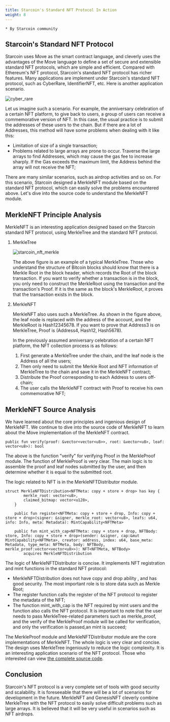 ```yaml
---
title: Starcoin's Standard NFT Protocol In Action
weight: 8
---
```


~~~
* By Starcoin community
~~~


## Starcoin's Standard NFT Protocol

Starcoin uses Move as the smart contract language, and cleverly uses the advantages of the Move language to define a set of secure and extensible standard NFT protocols, which are simple and efficient. Compared with Ethereum's NFT protocol, Starcoin's standard NFT protocol has richer features. Many applications are implement under Starcoin's standard NFT protocol, such as CyberRare, IdentifierNFT, etc. Here is another application scenario.

![cyber_rare](https://tva1.sinaimg.cn/large/008i3skNly1gvnvu7qelyj613k0boaay02.jpg)

Let us imagine such a scenario. For example, the anniversary celebration of a certain NFT platform, to give back to users, a group of users can receive a commemorative version of NFT. In this case, the usual practice is to submit the addresses of these users to the chain. But if there are a lot of Addresses, this method will have some problems when dealing with it like this:

- Limitation of  size of a single transaction;
- Problems related to large arrays are prone to occur. Traverse the large arrays to find Addresses, which may cause the gas fee to increase sharply. If the Gas exceeds the maximum limit, the Address behind the array will not receive the NFT;

There are many similar scenarios, such as airdrop activities and so on. For this scenario, Starcoin designed a MerkleNFT module based on the standard NFT protocol, which can easily solve the problems encountered above. Let's dive into the source code to understand the MerkleNFT module.



## MerkleNFT Principle Analysis

MerkleNFT is an interesting application designed based on the Starcoin standard NFT protocol, using MerkleTree and the standard NFT protocol.

1. MerkleTree

   

   ![starcoin_nft_merkle](https://tva1.sinaimg.cn/large/008i3skNly1gvo5f6rsthj609q06xglu02.jpg)

   The above figure is an example of a typical MerkleTree. Those who understand the structure of Bitcoin blocks should know that there is a Merkle Root in the block header, which records the Root of the block transaction. If you want to verify whether a transaction is in the block, you only need to construct the MerkleRoot using the transaction and the transaction's Proof. If it is the same as the block's MerkleRoot, it proves that the transaction exists in the block.

2. MerkleNFT

   MerkleNFT also uses such a MerkleTree. As shown in the figure above, the leaf node is replaced with the address of the account, and the MerkleRoot is Hash12345678. If you want to prove that Address3 is on MerkleTree, Proof is (Address4, Hash12, Hash5678).

   In the previously assumed anniversary celebration of a certain NFT platform, the NFT collection process is as follows:

   1. First generate a MerkleTree under the chain, and the leaf node is the Address of all the users;
   2. Then only need to submit the Merkle Root and NFT information of MerkleTree to the chain and save it in the MerkleNFT contract;
   3. Distribute the Proof corresponding to each Address to users off-chain;
   4. The user calls the MerkleNFT contract with Proof to receive his own commemorative NFT;



## MerkleNFT Source Analysis

We have learned about the core principles and ingenious design of MerkleNFT. We continue to dive into the source code of MerkleNFT to learn about the Move implementation of the MerkleNFT contract.

~~~Move
public fun verify(proof: &vector<vector<u8>>, root: &vector<u8>, leaf: vector<u8>): bool
~~~

The above is the function "verify" for verifying Proof in the MerkleProof module. The function of MerkleProof is very clear. The main logic is to assemble the proof and leaf nodes submitted by the user, and then determine whether it is equal to the submitted root.

The logic related to NFT is in the MerkleNFTDistributor module.

~~~Move
struct MerkleNFTDistribution<NFTMeta: copy + store + drop> has key {
        merkle_root: vector<u8>,
        claimed_bitmap: vector<u128>,
    }
    
    public fun register<NFTMeta: copy + store + drop, Info: copy + store + drop>(signer: &signer, merkle_root: vector<u8>, leafs: u64, info: Info, meta: Metadata): MintCapability<NFTMeta>
    
    public fun mint_with_cap<NFTMeta: copy + store + drop, NFTBody: store, Info: copy + store + drop>(sender: &signer, cap:&mut MintCapability<NFTMeta>, creator: address, index: u64, base_meta: Metadata, type_meta: NFTMeta, body: NFTBody, merkle_proof:vector<vector<u8>>): NFT<NFTMeta, NFTBody>
        acquires MerkleNFTDistribution
~~~

The logic of MerkleNFTDistributor is concise. It implements NFT registration and mint functions in the standard NFT protocol:

- MerkleNFTDistribution does not have copy and drop ability , and has good security. The most important role is to store data such as Merkle Root;
- The register function calls the register of the NFT protocol to register the metadata of the NFT;
- The function mint_with_cap is the NFT required by mint users and the function also calls the NFT protocol. It is important to note that the user needs to pass MerkleTree-related parameters such as merkle_proof, and the verify of the MerkleProof module will be called for verification, and only the verification is passed,an mint is succeed;

The MerkleProof module and MerkleNFTDistributor module are the core implementations of MerkleNFT. The whole logic is very clear and concise. The design uses MerkleTree ingeniously to reduce the logic complexity. It is an interesting application scenario of the NFT protocol. Those who interested can view [the complete source code](https://github.com/starcoinorg/starcoin/blob/master/vm/stdlib/sources/MerkleNFT.move).



## Conclusion

Starcoin's NFT protocol is a very complete set of tools with good security and scalability. It is foreseeable that there will be a lot of scenarios for development in the future. MerkleNFT and GenesisNFT cleverly combine MerkleTree with the NFT protocol to easily solve difficult problems such as large arrays. It is believed that it will be very useful in scenarios such as NFT airdrops.